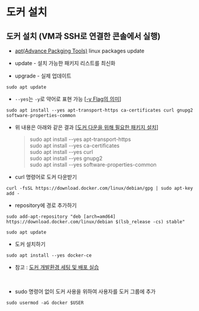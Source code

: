 # 도커 설치
## 도커 설치 (VM과 SSH로 연결한 콘솔에서 실행)

- [apt(Advance Packging Tools)](https://tttap.tistory.com/130) linux packages update

- update - 설치 가능한 패키지 리스트를 최신화
- upgrade - 실제 업데이트

`sudo apt update`

- `--yes`는 `-y`로 약어로 표현 가능 [[-y Flag의 의미](https://webisfree.com/2018-10-08/[linux]-apt-get-install-%EC%9D%B8%EC%8A%A4%ED%86%A8%EC%97%90%EC%84%9C-y-flag%EC%9D%98-%EC%9D%98%EB%AF%B8)]

`sudo apt install --yes apt-transport-https ca-certificates curl gnupg2 software-properties-common`

- 위 내용은 아래와 같은 결과 [[도커 다운을 위해 필요한 패키지 설치](https://roseline124.github.io/kuberdocker/2019/07/17/docker-study02.html)]

    >sudo apt install --yes apt-transport-https  
    >sudo apt install --yes ca-certificates  
    >sudo apt install --yes curl  
    >sudo apt install --yes gnupg2  
    >sudo apt install --yes software-properties-common  

- curl 명령어로 도커 다운받기

`curl -fsSL https://download.docker.com/linux/debian/gpg | sudo apt-key add -`

- repository에 경로 추가하기

`sudo add-apt-repository "deb [arch=amd64] https://download.docker.com/linux/debian $(lsb_release -cs) stable"`

`sudo apt update`

- 도커 설치하기

`sudo apt install --yes docker-ce`

- 참고 : [도커 개발환경 세팅 및 배포 실습](https://roseline124.github.io/kuberdocker/2019/07/17/docker-study02.html)

<br>

- sudo 명령어 없이 도커 사용을 위하여 사용자를 도커 그룹에 추가

`sudo usermod -aG docker $USER`
